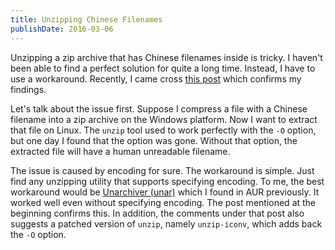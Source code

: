 ```yaml
---
title: Unzipping Chinese Filenames
publishDate: 2016-03-06
---
```


Unzipping a zip archive that has Chinese filenames inside is tricky. I haven't been able to find a perfect solution for quite a long time. Instead, I have to use a workaround. Recently, I came cross [this post](https://linuxtoy.org/archives/wrong-handling-of-chinese-coded-filename-in-fileroller-unzip.html) which confirms my findings.

Let's talk about the issue first. Suppose I compress a file with a Chinese filename into a zip archive on the Windows platform. Now I want to extract that file on Linux. The `unzip` tool used to work perfectly with the `-O` option, but one day I found that the option was gone. Without that option, the extracted file will have a human unreadable filename.

The issue is caused by encoding for sure. The workaround is simple. Just find any unzipping utility that supports specifying encoding. To me, the best workaround would be [Unarchiver (unar)](http://unarchiver.c3.cx/commandline) which I found in AUR previously. It worked well even without specifying encoding. The post mentioned at the beginning confirms this. In addition, the comments under that post also suggests a patched version of `unzip`, namely `unzip-iconv`, which adds back the `-O` option.
